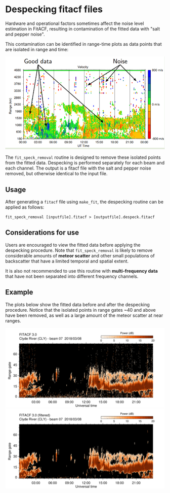 <!--
(C) copyright 2022 University Centre in Svalbard (UNIS)
author: Emma Bland, UNIS
-->
# Despecking fitacf files

Hardware and operational factors sometimes affect the noise level estimation in FitACF, resulting in contamination of the fitted data with "salt and pepper noise". 

This contamination can be identified in range-time plots as data points that are isolated in range and time:

![!](figures/salt_and_pepper_noise.png)

The `fit_speck_removal` routine is designed to remove these isolated points from the fitted data. Despecking is performed separately for each beam and each channel. The output is a fitacf file with the salt and pepper noise removed, but otherwise identical to the input file. 

## Usage

After generating a `fitacf` file using `make_fit`, the despecking routine can be applied as follows:

```
fit_speck_removal [inputfile].fitacf > [outputfile].despeck.fitacf
```


## Considerations for use

Users are encouraged to view the fitted data before applying the despecking procedure. Note that `fit_speck_removal` is likely to remove considerable amounts of **meteor scatter** and other small populations of backscatter that have a limited temporal and spatial extent. 

It is also not recommended to use this routine with **multi-frequency data** that have not been separated into different frequency channels.


## Example

The plots below show the fitted data before and after the despecking procedure. Notice that the isolated points in range gates ~40 and above have been removed, as well as a large amount of the meteor scatter at near ranges. 

![!](figures/timeplot_pwr_20180308_cly.fitacf3.png)
![!](figures/timeplot_pwr_20180308_cly.despeck.fitacf3.png)

